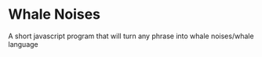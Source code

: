 # Whale Noises
 A short javascript program that will turn any phrase into whale noises/whale language
